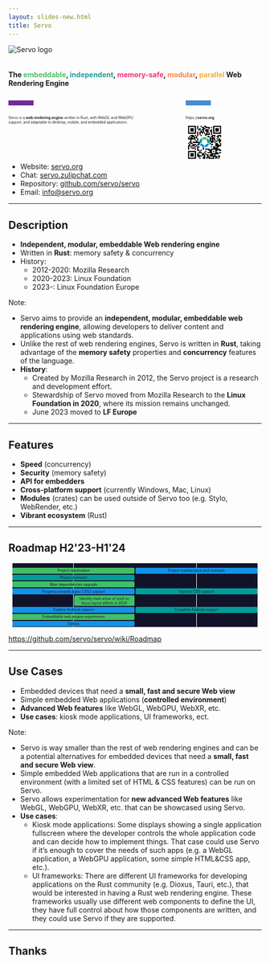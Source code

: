 ```yaml
---
layout: slides-new.html
title: Servo
---
```


<!-- .slide: class="cover" -->

<img src="/img/servo-color-negative-no-container.svg" style="width: 50%; margin-bottom: 1em;" alt="Servo logo" />

<h4>
  The
  <span style="color: #4fc066;">embeddable</span>,
  <span style="color: #209e9b;">independent</span>,
  <span style="color: #f03278;">memory-safe</span>,
  <span style="color: #f68243;">modular</span>,
  <span style="color: #faae30;">parallel</span>
  Web Rendering Engine
  <br>
</h4>

<div style="font-size: 0.5em; float: left; padding-top: 1em; text-align: left; width: 50%;">

<div style="width: 50px; height: 10px; background: #712b97; margin-bottom: 20px;"></div>

Servo is a **web rendering engine** written in Rust, with WebGL and WebGPU support, and adaptable to desktop, mobile, and embedded applications.

</div>

<div style="font-size: 0.5em; float: left; padding-top: 1em; text-align: left; width: 30%; margin-left: 20%;">

<div style="width: 50px; height: 10px; background: #488bd1; margin-bottom: 20px;"></div>

<span>https://**servo.org**</span>

<img src="/img/servo-qr.png" style="width: 50%; margin: 0;" alt="QR code with Servo logo pointing to servo.org website" />

</div>

-----


* Website: [servo.org](https://servo.org)
* Chat: [servo.zulipchat.com](https://servo.zulipchat.com/)
* Repository: [github.com/servo/servo](https://github.com/servo/servo)
* Email: <info@servo.org>

-----

## Description

* **Independent, modular, embeddable Web rendering engine**
* Written in **Rust**: memory safety & concurrency
* History:
  * 2012-2020: Mozilla Research
  * 2020-2023: Linux Foundation
  * 2023-: Linux Foundation Europe

Note:

* Servo aims to provide an **independent, modular, embeddable web rendering engine**, allowing developers to deliver content and applications using web standards.
* Unlike the rest of web rendering engines, Servo is written in **Rust**, taking advantage of the **memory safety** properties and **concurrency** features of the language.
* **History**:
  * Created by Mozilla Research in 2012, the Servo project is a research and development effort.
  * Stewardship of Servo moved from Mozilla Research to the **Linux Foundation in 2020**, where its mission remains unchanged.
  * June 2023 moved to **LF Europe**

-----

## Features

* **Speed** (concurrency)
* **Security** (memory safety)
* **API for embedders**
* **Cross-platform support** (currently Windows, Mac, Linux)
* **Modules** (crates) can be used outside of Servo too (e.g. Stylo, WebRender, etc.)
* **Vibrant ecosystem** (Rust)

-----

## Roadmap H2'23-H1'24

<div style="display: grid; grid-template-columns: repeat(4, 1fr); grid-template-rows: 1em; font-size: 0.5em; grid-gap: 0.1em; padding: 0.1em; background: white; margin: 1em;">

  <div style="background: #121329; text-align: center; font-size: 0.8em; grid-area: 1/1/10;">Q3'23</div>
  <div style="background: #121329; text-align: center; font-size: 0.8em; grid-area: 1/2/10;">Q4'23</div>
  <div style="background: #121329; text-align: center; font-size: 0.8em; grid-area: 1/3/10;">Q1'24</div>
  <div style="background: #121329; text-align: center; font-size: 0.8em; grid-area: 1/4/10;">Q2'24</div>
  <div style="padding: 0.2em; grid-column: 1 / 3; grid-row: 2; background: #42be65; text-align: center; border-radius: 0.3em; margin: 0.1em;">Project reactivation</div>
  <div style="padding: 0.2em; grid-column: 3 / 5; grid-row: 2; background: #1192e8; text-align: center; border-radius: 0.3em; margin: 0.1em;">Project maintenance and outreach</div>
  <div style="padding: 0.2em; grid-column: 1 / 3; grid-row: 3; background: #009d9a; text-align: center; border-radius: 0.3em; margin: 0.1em;">Project outreach</div>
  <div style="padding: 0.2em; grid-column: 1 / 3; grid-row: 4; background: #42be65; text-align: center; border-radius: 0.3em; margin: 0.1em;">Main dependencies upgrade</div>
  <div style="padding: 0.2em; grid-column: 1 / 3; grid-row: 5; background: #1192e8; text-align: center; border-radius: 0.3em; margin: 0.1em;">Progress towards basic CSS2 support</div>
  <div style="padding: 0.2em; grid-column: 3 / 5; grid-row: 5; background: #009d9a; text-align: center; border-radius: 0.3em; margin: 0.1em;">Improve CSS support</div>
  <div style="padding: 0.2em; grid-column: 2 / 3; grid-row: 6; background: #42be65; text-align: center; border-radius: 0.3em; margin: 0.1em;">Identify main areas of work to focus layout efforts in 2024</div>
  <div style="padding: 0.2em; grid-column: 1 / 3; grid-row: 7; background: #1192e8; text-align: center; border-radius: 0.3em; margin: 0.1em;">Explore Android support</div>
  <div style="padding: 0.2em; grid-column: 3 / 5; grid-row: 7; background: #009d9a; text-align: center; border-radius: 0.3em; margin: 0.1em;">Complete Android support</div>
  <div style="padding: 0.2em; grid-column: 1 / 3; grid-row: 8; background: #42be65; text-align: center; border-radius: 0.3em; margin: 0.1em;">Embeddable web engine experiments</div>
  <div style="padding: 0.2em; grid-column: 1 / 3; grid-row: 9; background: #1192e8; text-align: center; border-radius: 0.3em; margin: 0.1em;">Demos</div>

</div>


<https://github.com/servo/servo/wiki/Roadmap>

-----

## Use Cases

* Embedded devices that need a **small, fast and secure Web view**
* Simple embedded Web applications (**controlled environment**)
* **Advanced Web features** like WebGL, WebGPU, WebXR, etc.
* **Use cases**: kiosk mode applications, UI frameworks, ect.

Note:
* Servo is way smaller than the rest of web rendering engines and can be a potential alternatives for embedded devices that need a **small, fast and secure Web view**.
* Simple embedded Web applications that are run in a controlled environment (with a limited set of HTML & CSS features) can be run on Servo.
* Servo allows experimentation for **new advanced Web features** like WebGL, WebGPU, WebXR, etc. that can be showcased using Servo.
* **Use cases**:
  * Kiosk mode applications: Some displays showing a single application fullscreen where the developer controls the whole application code and can decide how to implement things. That case could use Servo if it’s enough to cover the needs of such apps (e.g. a WebGL application, a WebGPU application, some simple HTML&CSS app, etc.).
  * UI frameworks: There are different UI frameworks for developing applications on the Rust community (e.g. Dioxus, Tauri, etc.), that would be interested in having a Rust web rendering engine. These frameworks usually use different web components to define the UI, they have full control about how those components are written, and they could use Servo if they are supported.

-----

<!-- .slide: class="last" -->

## Thanks

